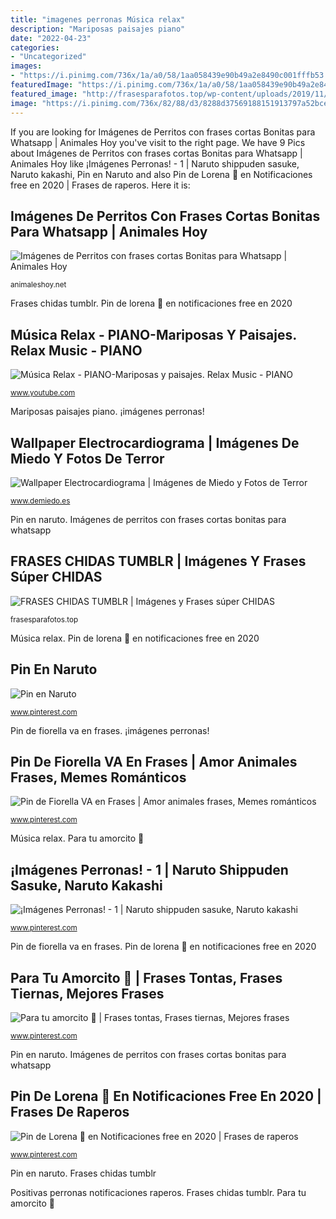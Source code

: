 ```yaml
---
title: "imagenes perronas Música relax"
description: "Mariposas paisajes piano"
date: "2022-04-23"
categories:
- "Uncategorized"
images:
- "https://i.pinimg.com/736x/1a/a0/58/1aa058439e90b49a2e8490c001fffb53.jpg"
featuredImage: "https://i.pinimg.com/736x/1a/a0/58/1aa058439e90b49a2e8490c001fffb53.jpg"
featured_image: "http://frasesparafotos.top/wp-content/uploads/2019/11/frases-chidas-tumblr.jpg"
image: "https://i.pinimg.com/736x/82/88/d3/8288d37569188151913797a52bce23f1.jpg"
---
```


If you are looking for Imágenes de Perritos con frases cortas Bonitas para Whatsapp | Animales Hoy you've visit to the right page. We have 9 Pics about Imágenes de Perritos con frases cortas Bonitas para Whatsapp | Animales Hoy like ¡Imágenes Perronas! - 1 | Naruto shippuden sasuke, Naruto kakashi, Pin en Naruto and also Pin de Lorena 🏻 en Notificaciones free en 2020 | Frases de raperos. Here it is:

## Imágenes De Perritos Con Frases Cortas Bonitas Para Whatsapp | Animales Hoy

![Imágenes de Perritos con frases cortas Bonitas para Whatsapp | Animales Hoy](http://animaleshoy.net/wp-content/uploads/2016/04/fotos-whatsapp.jpg "Pin de fiorella va en frases")

<small>animaleshoy.net</small>

Frases chidas tumblr. Pin de lorena 🏻 en notificaciones free en 2020

## Música Relax - PIANO-Mariposas Y Paisajes. Relax Music - PIANO

![Música Relax - PIANO-Mariposas y paisajes. Relax Music - PIANO](https://i.ytimg.com/vi/TO4ECQe6yp8/maxresdefault.jpg "Para tu amorcito 🤠")

<small>www.youtube.com</small>

Mariposas paisajes piano. ¡imágenes perronas!

## Wallpaper Electrocardiograma | Imágenes De Miedo Y Fotos De Terror

![Wallpaper Electrocardiograma | Imágenes de Miedo y Fotos de Terror](http://demiedo.es/imagenes/2013/10/wallpaper-electrocardiograma-1024x640.jpg "Imágenes de perritos con frases cortas bonitas para whatsapp")

<small>www.demiedo.es</small>

Pin en naruto. Imágenes de perritos con frases cortas bonitas para whatsapp

## FRASES CHIDAS TUMBLR | Imágenes Y Frases Súper CHIDAS

![FRASES CHIDAS TUMBLR | Imágenes y Frases súper CHIDAS](http://frasesparafotos.top/wp-content/uploads/2019/11/frases-chidas-tumblr.jpg "Positivas perronas notificaciones raperos")

<small>frasesparafotos.top</small>

Música relax. Pin de lorena 🏻 en notificaciones free en 2020

## Pin En Naruto

![Pin en Naruto](https://i.pinimg.com/736x/9e/01/66/9e0166c50cc2c0a7522a489d0872b82c.jpg "Pin en naruto")

<small>www.pinterest.com</small>

Pin de fiorella va en frases. ¡imágenes perronas!

## Pin De Fiorella VA En Frases | Amor Animales Frases, Memes Románticos

![Pin de Fiorella VA en Frases | Amor animales frases, Memes románticos](https://i.pinimg.com/736x/2e/be/bc/2ebebc179e7195241790ad68c67dcb83.jpg "Mariposas paisajes piano")

<small>www.pinterest.com</small>

Música relax. Para tu amorcito 🤠

## ¡Imágenes Perronas! - 1 | Naruto Shippuden Sasuke, Naruto Kakashi

![¡Imágenes Perronas! - 1 | Naruto shippuden sasuke, Naruto kakashi](https://i.pinimg.com/736x/05/e6/48/05e64860d82c54adfdb904a89f7e4f7f.jpg "Imágenes de perritos con frases cortas bonitas para whatsapp")

<small>www.pinterest.com</small>

Pin de fiorella va en frases. Pin de lorena 🏻 en notificaciones free en 2020

## Para Tu Amorcito 🤠 | Frases Tontas, Frases Tiernas, Mejores Frases

![Para tu amorcito 🤠 | Frases tontas, Frases tiernas, Mejores frases](https://i.pinimg.com/736x/82/88/d3/8288d37569188151913797a52bce23f1.jpg "¡imágenes perronas!")

<small>www.pinterest.com</small>

Pin en naruto. Imágenes de perritos con frases cortas bonitas para whatsapp

## Pin De Lorena 🏻 En Notificaciones Free En 2020 | Frases De Raperos

![Pin de Lorena 🏻 en Notificaciones free en 2020 | Frases de raperos](https://i.pinimg.com/736x/1a/a0/58/1aa058439e90b49a2e8490c001fffb53.jpg "Imágenes de perritos con frases cortas bonitas para whatsapp")

<small>www.pinterest.com</small>

Pin en naruto. Frases chidas tumblr

Positivas perronas notificaciones raperos. Frases chidas tumblr. Para tu amorcito 🤠
